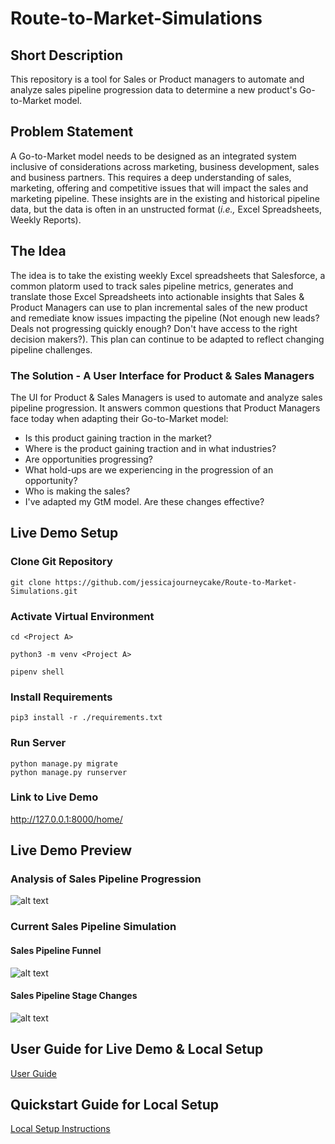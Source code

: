 # Route-to-Market-Simulations

## Short Description
This repository is a tool for Sales or Product managers to automate and analyze sales pipeline progression data to determine a new product's Go-to-Market model. 


## Problem Statement
A Go-to-Market model needs to be designed as an integrated system inclusive of considerations across marketing, business development, sales and business partners.  This requires a deep understanding of sales, marketing, offering and competitive issues that will impact the sales and marketing pipeline.  These insights are in the existing and historical pipeline data, but the data is often in an unstructed format (*i.e.,* Excel Spreadsheets, Weekly Reports).


## The Idea
The idea is to take the existing weekly Excel spreadsheets that Salesforce, a common platorm used to track sales pipeline metrics, generates and translate those Excel Spreadsheets into actionable insights that Sales & Product Managers can use to plan incremental sales of the new product and remediate know issues impacting the pipeline (Not enough new leads? Deals not progressing quickly enough? Don't have access to the right decision makers?). This plan can continue to be adapted to reflect changing pipeline challenges. 


### The Solution - A User Interface for Product & Sales Managers 
The UI for Product & Sales Managers is used to automate and analyze sales pipeline progression. It answers common questions that Product Managers face today when adapting their Go-to-Market model:
- Is this product gaining traction in the market?
- Where is the product gaining traction and in what industries?
- Are opportunities progressing?
- What hold-ups are we experiencing in the progression of an opportunity?
- Who is making the sales? 
- I've adapted my GtM model. Are these changes effective?


## Live Demo Setup
### Clone Git Repository
```Shell
git clone https://github.com/jessicajourneycake/Route-to-Market-Simulations.git
```
### Activate Virtual Environment
```Shell
cd <Project A>

python3 -m venv <Project A>

pipenv shell
```
### Install Requirements
```Shell
pip3 install -r ./requirements.txt
```

### Run Server
```Shell
python manage.py migrate
python manage.py runserver
```

### Link to Live Demo
http://127.0.0.1:8000/home/

## Live Demo Preview

### Analysis of Sales Pipeline Progression
![alt text](https://github.com/Route-to-Market-Simulations/images/PipelineAnalysis.png)

### Current Sales Pipeline Simulation

#### Sales Pipeline Funnel
![alt text](https://github.com/Route-to-Market-Simulations/images/PipelineFunnel.png)

#### Sales Pipeline Stage Changes
![alt text](https://github.com/Route-to-Market-Simulations/images/PipelineStages.png)

## User Guide for Live Demo & Local Setup
[User Guide](docs/UserGuide.md)

## Quickstart Guide for Local Setup
[Local Setup Instructions](docs/Setup.md)









